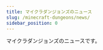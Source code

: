 ```yaml
---
title: マイクラダンジョンズのニュース
slug: /minecraft-dungeons/news/
sidebar_position: 0
---
```


マイクラダンジョンズのニュースです。
